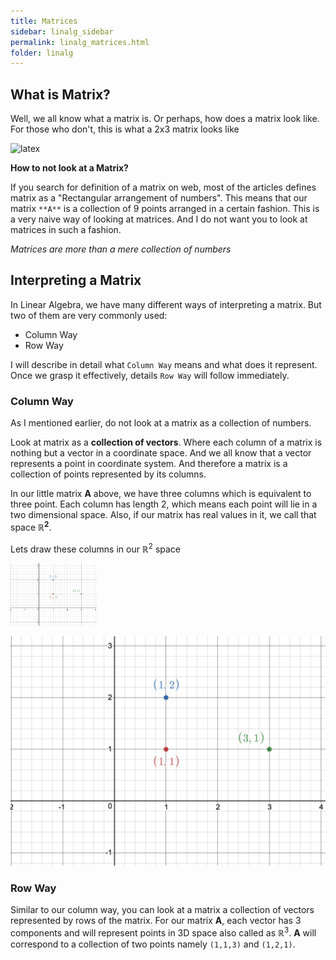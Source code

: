 ```yaml
---
title: Matrices
sidebar: linalg_sidebar
permalink: linalg_matrices.html
folder: linalg
---
```


## What is Matrix?
Well, we all know what a matrix is. Or perhaps, how does a matrix look like. For those who don't, this is what a 2x3 matrix looks like

<img src="https://latex.codecogs.com/svg.latex?\Large&space;\textbf{A} = \begin{bmatrix} 1 & 1 & 3 \\ 1 & 2 & 1 \end{bmatrix}" title="latex"/>

**How to not look at a Matrix?**

If you search for definition of a matrix on web, most of the articles defines matrix as a "Rectangular arrangement of numbers". 
This means that our matrix `**A**` is a collection of 9 points arranged in a certain fashion.
This is a very naive way of looking at matrices. And I do not want you to look at matrices in such a fashion. 

*Matrices are more than a mere collection of numbers*

  
## Interpreting a Matrix
In Linear Algebra, we have many different ways of interpreting a matrix. But two of them are very commonly used:
- Column Way
- Row Way

I will describe in detail what `Column Way` means and what does it represent. Once we grasp it effectively, details `Row Way` will follow immediately.

### Column Way
As I mentioned earlier, do not look at a matrix as a collection of numbers. 

Look at matrix as a **collection of vectors**.
Where each column of a matrix is nothing but a vector in a coordinate space. 
And we all know that a vector represents a point in coordinate system.
And therefore a matrix is a collection of points represented by its columns. 

In our little matrix **A** above, we have three columns which is equivalent to three point.
Each column has length 2, which means each point will lie in a two dimensional space.
Also, if our matrix has real values in it, we call that space **ℝ<sup>2</sup>**.

Lets draw these columns in our ℝ<sup>2</sup> space

<img src="images/linalg/matrices_01.png" title="columns" height=100/>


![columns](images/linalg/matrices_01.png)

### Row Way
Similar to our column way, you can look at a matrix a collection of vectors represented by rows of the matrix.
For our matrix **A**, each vector has 3 components and will represent points in 3D space also called as ℝ<sup>3</sup>.
**A** will correspond to a collection of two points namely `(1,1,3)` and `(1,2,1)`.


